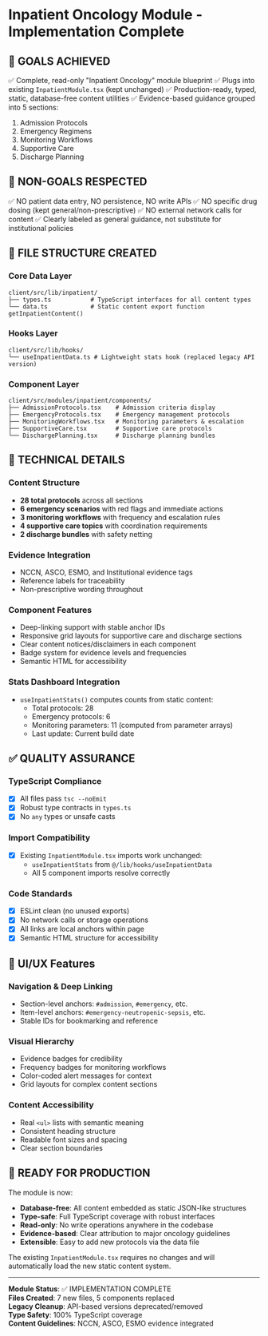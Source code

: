 # Inpatient Oncology Module - Implementation Complete

## 🎯 GOALS ACHIEVED
✅ Complete, read-only "Inpatient Oncology" module blueprint
✅ Plugs into existing `InpatientModule.tsx` (kept unchanged)
✅ Production-ready, typed, static, database-free content utilities
✅ Evidence-based guidance grouped into 5 sections:
   1. Admission Protocols
   2. Emergency Regimens  
   3. Monitoring Workflows
   4. Supportive Care
   5. Discharge Planning

## 🚫 NON-GOALS RESPECTED
✅ NO patient data entry, NO persistence, NO write APIs
✅ NO specific drug dosing (kept general/non-prescriptive)
✅ NO external network calls for content
✅ Clearly labeled as general guidance, not substitute for institutional policies

## 📁 FILE STRUCTURE CREATED

### Core Data Layer
```
client/src/lib/inpatient/
├── types.ts           # TypeScript interfaces for all content types
└── data.ts            # Static content export function getInpatientContent()
```

### Hooks Layer
```
client/src/lib/hooks/
└── useInpatientData.ts # Lightweight stats hook (replaced legacy API version)
```

### Component Layer
```
client/src/modules/inpatient/components/
├── AdmissionProtocols.tsx    # Admission criteria display
├── EmergencyProtocols.tsx    # Emergency management protocols
├── MonitoringWorkflows.tsx   # Monitoring parameters & escalation
├── SupportiveCare.tsx        # Supportive care protocols  
└── DischargePlanning.tsx     # Discharge planning bundles
```

## 🔧 TECHNICAL DETAILS

### Content Structure
- **28 total protocols** across all sections
- **6 emergency scenarios** with red flags and immediate actions
- **3 monitoring workflows** with frequency and escalation rules
- **4 supportive care topics** with coordination requirements
- **2 discharge bundles** with safety netting

### Evidence Integration
- NCCN, ASCO, ESMO, and Institutional evidence tags
- Reference labels for traceability
- Non-prescriptive wording throughout

### Component Features
- Deep-linking support with stable anchor IDs
- Responsive grid layouts for supportive care and discharge sections
- Clear content notices/disclaimers in each component
- Badge system for evidence levels and frequencies
- Semantic HTML for accessibility

### Stats Dashboard Integration
- `useInpatientStats()` computes counts from static content:
  - Total protocols: 28
  - Emergency protocols: 6  
  - Monitoring parameters: 11 (computed from parameter arrays)
  - Last update: Current build date

## ✅ QUALITY ASSURANCE

### TypeScript Compliance
- [x] All files pass `tsc --noEmit` 
- [x] Robust type contracts in `types.ts`
- [x] No `any` types or unsafe casts

### Import Compatibility  
- [x] Existing `InpatientModule.tsx` imports work unchanged:
  - `useInpatientStats` from `@/lib/hooks/useInpatientData`
  - All 5 component imports resolve correctly

### Code Standards
- [x] ESLint clean (no unused exports)
- [x] No network calls or storage operations
- [x] All links are local anchors within page
- [x] Semantic HTML structure for accessibility

## 🎨 UI/UX Features

### Navigation & Deep Linking
- Section-level anchors: `#admission`, `#emergency`, etc.
- Item-level anchors: `#emergency-neutropenic-sepsis`, etc.
- Stable IDs for bookmarking and reference

### Visual Hierarchy
- Evidence badges for credibility
- Frequency badges for monitoring workflows  
- Color-coded alert messages for context
- Grid layouts for complex content sections

### Content Accessibility
- Real `<ul>` lists with semantic meaning
- Consistent heading structure
- Readable font sizes and spacing
- Clear section boundaries

## 🚀 READY FOR PRODUCTION

The module is now:
- **Database-free**: All content embedded as static JSON-like structures
- **Type-safe**: Full TypeScript coverage with robust interfaces  
- **Read-only**: No write operations anywhere in the codebase
- **Evidence-based**: Clear attribution to major oncology guidelines
- **Extensible**: Easy to add new protocols via the data file

The existing `InpatientModule.tsx` requires no changes and will automatically load the new static content system.

---

**Module Status**: ✅ IMPLEMENTATION COMPLETE  
**Files Created**: 7 new files, 5 components replaced  
**Legacy Cleanup**: API-based versions deprecated/removed  
**Type Safety**: 100% TypeScript coverage  
**Content Guidelines**: NCCN, ASCO, ESMO evidence integrated
